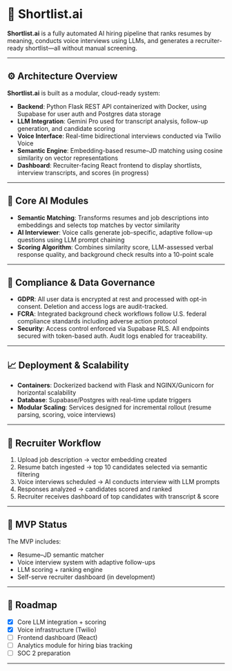 # 🧠 Shortlist.ai

**Shortlist.ai** is a fully automated AI hiring pipeline that ranks resumes by meaning, conducts voice interviews using LLMs, and generates a recruiter-ready shortlist—all without manual screening.

---

## ⚙️ Architecture Overview

**Shortlist.ai** is built as a modular, cloud-ready system:

- **Backend**: Python Flask REST API containerized with Docker, using Supabase for user auth and Postgres data storage
- **LLM Integration**: Gemini Pro used for transcript analysis, follow-up generation, and candidate scoring
- **Voice Interface**: Real-time bidirectional interviews conducted via Twilio Voice
- **Semantic Engine**: Embedding-based resume–JD matching using cosine similarity on vector representations
- **Dashboard**: Recruiter-facing React frontend to display shortlists, interview transcripts, and scores (in progress)

---

## 🧠 Core AI Modules

- **Semantic Matching**: Transforms resumes and job descriptions into embeddings and selects top matches by vector similarity
- **AI Interviewer**: Voice calls generate job-specific, adaptive follow-up questions using LLM prompt chaining
- **Scoring Algorithm**: Combines similarity score, LLM-assessed verbal response quality, and background check results into a 10-point scale

---

## 🔐 Compliance & Data Governance

- **GDPR**: All user data is encrypted at rest and processed with opt-in consent. Deletion and access logs are audit-tracked.
- **FCRA**: Integrated background check workflows follow U.S. federal compliance standards including adverse action protocol
- **Security**: Access control enforced via Supabase RLS. All endpoints secured with token-based auth. Audit logs enabled for traceability.

---

## 📈 Deployment & Scalability

- **Containers**: Dockerized backend with Flask and NGINX/Gunicorn for horizontal scalability
- **Database**: Supabase/Postgres with real-time update triggers
- **Modular Scaling**: Services designed for incremental rollout (resume parsing, scoring, voice interviews)

---

## 💼 Recruiter Workflow

1. Upload job description → vector embedding created
2. Resume batch ingested → top 10 candidates selected via semantic filtering
3. Voice interviews scheduled → AI conducts interview with LLM prompts
4. Responses analyzed → candidates scored and ranked
5. Recruiter receives dashboard of top candidates with transcript & score

---

## 🚀 MVP Status

The MVP includes:
- Resume–JD semantic matcher
- Voice interview system with adaptive follow-ups
- LLM scoring + ranking engine
- Self-serve recruiter dashboard (in development)

---

## 📌 Roadmap

- [x] Core LLM integration + scoring
- [x] Voice infrastructure (Twilio)
- [ ] Frontend dashboard (React)
- [ ] Analytics module for hiring bias tracking
- [ ] SOC 2 preparation

---
